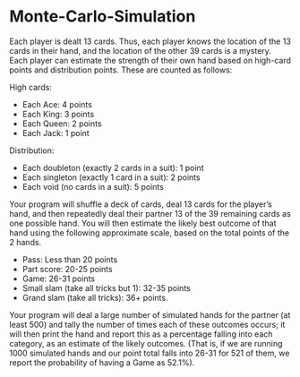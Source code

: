 # Monte-Carlo-Simulation

Each player is dealt 13 cards. Thus, each player knows the location of the 13 cards in their hand, and 
the location of the other 39 cards is a mystery. Each player can estimate the strength of their own hand 
based on high-card points and distribution points. These are counted as follows:

High cards: 
* Each Ace: 4 points 
* Each King: 3 points 
* Each Queen: 2 points
* Each Jack: 1 point 


Distribution: 
* Each doubleton (exactly 2 cards in a suit): 1 point 
* Each singleton (exactly 1 card in a suit): 2 points 
* Each void (no cards in a suit): 5 points 

Your program will shuffle a deck of cards, deal 13 cards for the player’s hand, and then repeatedly deal 
their partner 13 of the 39 remaining cards as one possible hand. You will then estimate the likely best 
outcome of that hand using the following approximate scale, based on the total points of the 2 hands. 
* Pass: Less than 20 points 
* Part score: 20-25 points
* Game: 26-31 points
* Small slam (take all tricks but 1): 32-35 points
* Grand slam (take all tricks): 36+ points. 

Your program will deal a large number of simulated hands for the partner (at least 500) and tally the 
number of times each of these outcomes occurs; it will then print the hand and report this as a 
percentage falling into each category, as an estimate of the likely outcomes. (That is, if we are running 
1000 simulated hands and our point total falls into 26-31 for 521 of them, we report the probability of 
having a Game as 52.1%).
